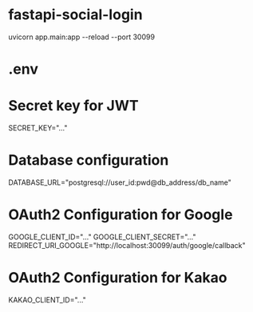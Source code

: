 # fastapi-social-login

uvicorn app.main:app --reload --port 30099

# .env

# Secret key for JWT

SECRET_KEY="..."

# Database configuration

DATABASE_URL="postgresql://user_id:pwd@db_address/db_name"

# OAuth2 Configuration for Google

GOOGLE_CLIENT_ID="..."
GOOGLE_CLIENT_SECRET="..."
REDIRECT_URI_GOOGLE="http://localhost:30099/auth/google/callback"

# OAuth2 Configuration for Kakao

KAKAO_CLIENT_ID="..."
